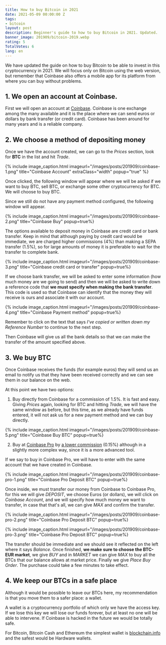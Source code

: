 ```yaml
---
title: How to buy Bitcoin in 2021
date: 2021-05-09 00:00:00 Z
tags:
- bitcoin
layout: post
description: Beginner's guide to how to buy Bitcoin in 2021. Updated.
banner_image: 201909/bitcoin-2019.webp
rating: 5
TotalVotes: 6
lang: en
---
```



We have updated the guide on how to buy Bitcoin to be able to invest in this cryptocurrency in 2021. We will focus only on Bitcoin using the web version, but remember that Coinbase also offers a mobile app for its platform from where you can buy without problems.

<!--more-->

## 1. We open an account at Coinbase.

First we will open an account at <a rel="nofollow" href="https://www.coinbase.com/join/ferran_tt">Coinbase</a>. Coinbase is one exchange among the many available and it is the place where we can send euros or dollars by bank transfer (or credit card). Coinbase has been around for many years and is a reliable company.

## 2. We choose a method of depositing money

Once we have the account created, we can go to the *Prices* section, look for **BTC** in the list and hit *Trade*.

{% include image_caption.html imageurl="/images/posts/201909/coinbase-1.png" title="Coinbase Account" extraClass="width" popup="true"  %}

Once clicked, the following window will appear where we will be asked if we want to buy BTC, sell BTC, or exchange some other cryptocurrency for BTC. We will choose to buy BTC.

Since we still do not have any payment method configured, the following window will appear.

{% include image_caption.html imageurl="/images/posts/201909/coinbase-2.png" title="Coinbase Buy" popup=true%}


The options available to deposit money in Coinbase are credit card or bank transfer. Keep in mind that although paying by credit card would be immediate, we are charged higher commissions (4%) than making a SEPA transfer (1.5%), so for large amounts of money it is preferable to wait for the transfer to complete bank.

{% include image_caption.html imageurl="/images/posts/201909/coinbase-3.png" title="Coinbase credit card or transfer" popup=true%}

If we choose bank transfer, we will be asked to enter some information (how much money are we going to send) and then we will be asked to write down a reference code that **we must specify when making the bank transfer**. This code is used so that Coinbase can identify that the money they will receive is ours and associate it with our account.

{% include image_caption.html imageurl="/images/posts/201909/coinbase-4.png" title="Coinbase Payment method" popup=true%}

Remember to click on the text that says *I've copied or written down my Reference Number* to continue to the next step.

Then Coinbase will give us all the bank details so that we can make the transfer of the amount specified above.

## 3. We buy BTC

Once Coinbase receives the funds (for example euros) they will send us an email to notify us that they have been received correctly and we can see them in our balance on the web.

At this point we have two options:

1. Buy directly from Coinbase for a commission of 1.5%. It is fast and easy. Giving *Prices* again, looking for BTC and hitting *Trade*, we will have the same window as before, but this time, as we already have funds entered, it will not ask us for a new payment method and we can buy directly.

{% include image_caption.html imageurl="/images/posts/201909/coinbase-5.png" title="Coinbase Buy BTC" popup=true%}

2. Buy at <a rel="nofollow" href="https://pro.coinbase.com">Coinbase Pro</a> by <a rel="nofollow" href="https://pro.coinbase.com/orders/fees">a lower commission</a> (0.15%) although in a slightly more complex way, since it is a more advanced tool.

If we say to buy in Coinbase Pro, we will have to enter with the same account that we have created in Coinbase.

{% include image_caption.html imageurl="/images/posts/201909/coinbase-pro-1.png" title="Coinbase Pro Deposit BTC" popup=true%}

Once inside, we must transfer our money from Coinbase to Coinbase Pro, for this we will give *DEPOSIT*, we choose Euros (or dollars), we will click on *Coinbase Account*, and we will specify how much money we want to transfer, in case that that's all, we can give *MAX* and confirm the transfer.

{% include image_caption.html imageurl="/images/posts/201909/coinbase-pro-2.png" title="Coinbase Pro Deposit BTC" popup=true%}

{% include image_caption.html imageurl="/images/posts/201909/coinbase-pro-3.png" title="Coinbase Pro Deposit BTC" popup=true%}

The transfer should be immediate and we should see it reflected on the left where it says *Balance*. Once finished, **we make sure to choose the BTC-EUR market**, we give *BUY* and in *MARKET* we can give *MAX* to buy all the BTCs that our balance allows at market price. Finally we give *Place Buy Order*. The purchase could take a few minutes to take effect.

## 4. We keep our BTCs in a safe place

Although it would be possible to leave our BTCs here, my recommendation is that you move them to a safer place: a wallet.

A wallet is a cryptocurrency portfolio of which only we have the access key. If we lose this key we will lose our funds forever, but at least no one will be able to intervene. If Coinbase is hacked in the future we would be totally safe.

For Bitcoin, Bitcoin Cash and Ethereum the simplest wallet is [blockchain.info](https://blockchain.info/) and the safest would be Hardware wallets.